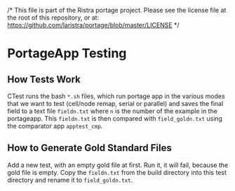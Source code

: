 /*
This file is part of the Ristra portage project.
Please see the license file at the root of this repository, or at:
    https://github.com/laristra/portage/blob/master/LICENSE
*/



# PortageApp Testing

## How Tests Work

CTest runs the bash `*.sh` files, which run portage app in the various modes
that we want to test (cell/node remap, serial or parallel) and saves the final
field to a text file `fieldn.txt` where `n` is the number of the example in
the portageapp. This `fieldn.txt` is then compared with `field_goldn.txt` using
the comparator app `apptest_cmp`.

## How to Generate Gold Standard Files

Add a new test, with an empty gold file at first. Run it, it will fail, because
the gold file is empty. Copy the `fieldn.txt` from the build directory into
this test directory and rename it to `field_goldn.txt`.
